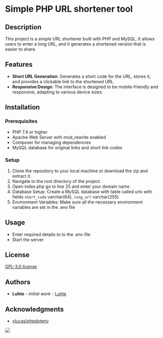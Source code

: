 # Simple PHP URL shortener tool

## Description
This project is a simple URL shortener built with PHP and MySQL. It allows users to enter a long URL, and it generates a shortened version that is easier to share.


## Features
- **Short URL Generation**: Generates a short code for the URL, stores it, and provides a clickable link to the shortened URL.
- **Responsive Design**: The interface is designed to be mobile-friendly and responsive, adapting to various device sizes.


## Installation

### Prerequisites
- PHP 7.4 or higher
- Apache Web Server with mod_rewrite enabled
- Composer for managing dependencies
- MySQL database for original links and short link codes

### Setup
1. Clone the repository to your local machine or download the zip and extract it.
2. Navigate to the root directory of the project.
3. Open index.php go to line 25 and enter your domain name
4. Database Setup: Create a MySQL database with table called urls with fields
  `short_code` varchar(64),
  `long_url` varchar(255)
5. Environment Variables: Make sure all the necessary environment variables are set in the .env file


## Usage
- Enter required details to to the .env file
- Start the server

## License
 [GPL-3.0 license](https://github.com/Luhte/php-url-shortener/LICENSE.md) 

## Authors
- **Luhte** - _Initial work_ - [Luhte](https://github.com/luhte)

## Acknowledgments
- [vlucas/phpdotenv](https://github.com/vlucas/phpdotenv)
  

![](https://komarev.com/ghpvc/?username=luhte)
